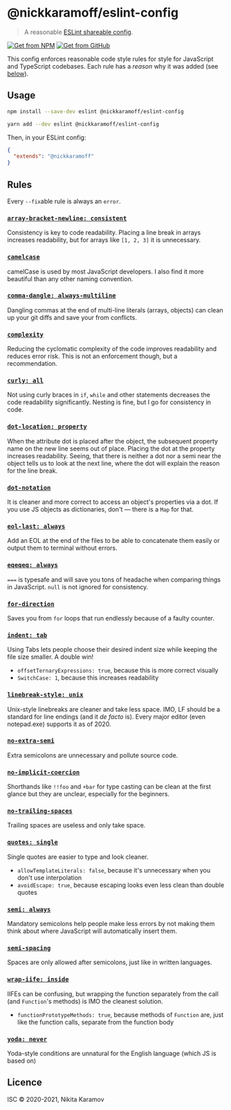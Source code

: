 # @nickkaramoff/eslint-config

> A reasonable [ESLint shareable config](https://eslint.org/docs/developer-guide/shareable-configs.html).

[![Get from NPM](https://badgen.net/npm/v/@nickkaramoff/eslint-config/?icon=npm&label)](https://www.npmjs.com/package/@nickkaramoff/eslint-config)
[![Get from GitHub](https://badgen.net/github/release/NickKaramoff/eslint-config/?icon=github&label)](https://github.com/NickKaramoff/eslint-config/packages/687214)

This config enforces reasonable code style rules for style for JavaScript and TypeScript codebases.
Each rule has a _reason_ why it was added (see [below](#rules)).

## Usage

```sh
npm install --save-dev eslint @nickkaramoff/eslint-config
```

```sh
yarn add --dev eslint @nickkaramoff/eslint-config
```

Then, in your ESLint config:

```json
{
  "extends": "@nickkaramoff"
}
```

## Rules

Every `--fix`able rule is always an `error`.

### [`array-bracket-newline: consistent`](https://eslint.org/docs/rules/array-bracket-newline#consistent)

Consistency is key to code readability. Placing a line break in arrays increases
readability, but for arrays like `[1, 2, 3]` it is unnecessary.

### [`camelcase`](https://eslint.org/docs/rules/camelcase#rule-details)

camelCase is used by most JavaScript developers. I also find it more beautiful
than any other naming convention.

### [`comma-dangle: always-multiline`](https://eslint.org/docs/rules/comma-dangle#always-multiline)

Dangling commas at the end of multi-line literals (arrays, objects) can clean up
your git diffs and save your from conflicts.

### [`complexity`](https://eslint.org/docs/rules/complexity#rule-details)

Reducing the cyclomatic complexity of the code improves readability and reduces
error risk. This is not an enforcement though, but a recommendation.

### [`curly: all`](https://eslint.org/docs/rules/curly#all)

Not using curly braces in `if`, `while` and other statements decreases the code
readability significantly. Nesting is fine, but I go for consistency in code.

### [`dot-location: property`](https://eslint.org/docs/rules/dot-location#property)

When the attribute dot is placed after the object, the subsequent property name
on the new line seems out of place. Placing the dot at the property increases
readability. Seeing, that there is neither a dot nor a semi near the object
tells us to look at the next line, where the dot will explain the reason for the
line break.

### [`dot-notation`](https://eslint.org/docs/rules/dot-notation#rule-details)

It is cleaner and more correct to access an object's properties via a dot. If
you use JS objects as dictionaries, don't — there is a `Map` for that.

### [`eol-last: always`](https://eslint.org/docs/rules/eol-last#rule-details)

Add an EOL at the end of the files to be able to concatenate them easily or
output them to terminal without errors.

### [`eqeqeq: always`](https://eslint.org/docs/rules/eqeqeq#always)

`===` is typesafe and will save you tons of headache when comparing things in
JavaScript. `null` is not ignored for consistency.

### [`for-direction`](https://eslint.org/docs/rules/for-direction#rule-details)

Saves you from `for` loops that run endlessly because of a faulty counter.

### [`indent: tab`](https://eslint.org/docs/rules/indent#tab)

Using Tabs lets people choose their desired indent size while keeping the file
size smaller. A double win!

- `offsetTernaryExpressions: true`, because this is more correct visually
- `SwitchCase: 1`, because this increases readability

### [`linebreak-style: unix`](https://eslint.org/docs/rules/linebreak-style#unix)

Unix-style linebreaks are cleaner and take less space. IMO, LF should be a
standard for line endings (and it _de facto_ is). Every major editor (even
notepad.exe) supports it as of 2020.

### [`no-extra-semi`](https://eslint.org/docs/rules/no-extra-semi#rule-details)

Extra semicolons are unnecessary and pollute source code.

### [`no-implicit-coercion`](https://eslint.org/docs/rules/no-implicit-coercion#rule-details)

Shorthands like `!!foo` and `+bar` for type casting can be clean at the first
glance but they are unclear, especially for the beginners.

### [`no-trailing-spaces`](https://eslint.org/docs/rules/no-trailing-spaces#rule-details)

Trailing spaces are useless and only take space.

### [`quotes: single`](https://eslint.org/docs/rules/quotes#single)

Single quotes are easier to type and look cleaner.

- `allowTemplateLiterals: false`, because it's unnecessary when you don't use
  interpolation
- `avoidEscape: true`, because escaping looks even less clean than double quotes

### [`semi: always`](https://eslint.org/docs/rules/semi#always)

Mandatory semicolons help people make less errors by not making them think about
where JavaScript will automatically insert them.

### [`semi-spacing`](https://eslint.org/docs/rules/semi-spacing#before-false-after-true)

Spaces are only allowed after semicolons, just like in written languages.

### [`wrap-iife: inside`](https://eslint.org/docs/rules/wrap-iife#inside)

IIFEs can be confusing, but wrapping the function separately from the call (and
`Function`'s methods) is IMO the cleanest solution.

- `functionPrototypeMethods: true`, because methods of `Function` are, just like
  the function calls, separate from the function body

### [`yoda: never`](https://eslint.org/docs/rules/yoda#never)

Yoda-style conditions are unnatural for the English language (which JS is based
on)

## Licence

ISC © 2020-2021, Nikita Karamov
